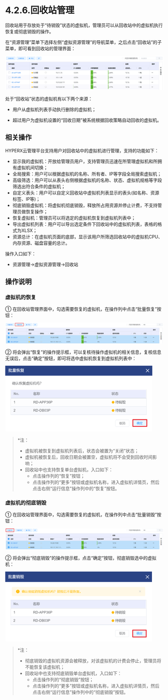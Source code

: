 # 4.2.6.回收站管理

回收站用于存放处于“待销毁”状态的虚拟机，管理员可以从回收站中的虚拟机执行恢复或彻底销毁的操作。

在“资源管理”菜单下选择左侧“虚拟资源管理”的导航菜单，之后点击“回收站”的子菜单，即可看到回收站的管理界面：

![image-20210126151326588](recycle_management.assets/image-20210126151326588.png)

处于“回收站”状态的虚拟机有以下两个来源：

- 用户从虚拟机列表手动执行删除的虚拟机；

- 超过用户为虚拟机设置的“回收日期”被系统根据回收策略自动回收的虚拟机。

## 相关操作

HYPERX云管理平台支持用户对回收站中的虚拟机进行管理，支持的功能如下：

- 显示我的虚拟机：开放给管理员用户，支持管理员迅速在所管理虚拟机和所拥有虚拟机间切换；
- 全局搜索：用户可以根据虚拟机的名称、所有者、IP等字段全局搜索虚拟机；
- 高级筛选：用户可以从表头右侧根据虚拟机的名称、状态、虚拟机规格等字段筛选出符合条件的虚拟机；
- 自定义表头：用户可以自定义回收站中虚拟机列表显示的表头(如名称、资源标签、IP等)；
- 彻底销毁虚拟机：将虚拟机彻底销毁，释放所占用资源并停止计费，不支持管理员做恢复操作；
- 恢复虚拟机：管理员可以将选定的虚拟机恢复到虚拟机列表中；
- 导出虚拟机列表：用户可以导出选定条件下回收站中的虚拟机列表，表格的格式为XLSX；
- 资源总计：在虚拟机页面的底部，显示该用户所筛选回收站中的虚拟机CPU、内存资源、磁盘容量的总计。


操作入口如下：

- 资源管理→虚拟资源管理→回收站

## 操作说明

### 虚拟机的恢复

① 在回收站管理界面中，勾选需要恢复的虚拟机，在操作列中点击“批量恢复”按钮：

![image-20210121154059722](recycle_management.assets/image-20210121154059722.png)

② 将会弹出“恢复”的操作提示框，可以复核待操作虚拟机的相关信息，复核信息无误后，点击“确定”按钮，即可将选中虚拟机恢复到虚拟机列表中：

<img src="recycle_management.assets/image-20210121154133249.png" alt="image-20210121154133249" style="zoom:50%;" />

> *注：
>
> - 虚拟机被恢复到虚拟机列表后，状态会被置为“关闭”状态；
> - 虚拟机被恢复后，回收日期会被置空，虚拟机将不会受到回收时间影响；
> - 回收站中也支持恢复单台虚拟机，入口如下：
>   - 点击操作列的“恢复”按钮；
>   - 点击操作列的“更多”按钮或虚拟机名称，进入虚拟机详情页，然后点击右侧“运行信息”操作列中的“恢复”按钮。

### 虚拟机的彻底销毁

① 在回收站管理界面中，勾选需要恢复的虚拟机，在操作列中点击“批量销毁”按钮：

![image-20210121154441583](recycle_management.assets/image-20210121154441583.png)

② 将会弹出“彻底销毁”的操作提示框，点击“确定”按钮，彻底销毁选中的虚拟机：

<img src="recycle_management.assets/image-20210121154501934.png" alt="image-20210121154501934" style="zoom:50%;" />

> *注：
>
> - 彻底销毁的虚拟机资源会被释放，对该虚拟机的计费会停止，管理员将不能恢复该虚拟机；
> - 回收站中也支持彻底销毁单台虚拟机，入口如下：
>   - 点击操作列的“彻底销毁”按钮；
>   - 点击操作列的“更多”按钮或虚拟机名称，进入虚拟机详情页，然后点击右侧“运行信息”操作列中的“彻底销毁”按钮。

